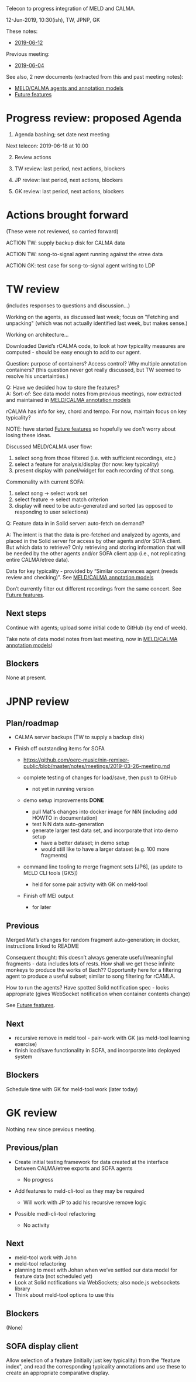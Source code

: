 Telecon to progress integration of MELD and CALMA.

12-Jun-2019, 10:30(ish), TW, JPNP, GK

These notes:
- [2019-06-12](https://github.com/oerc-music/meld-calma/blob/master/notes/planning/20190612-telecon.md)

Previous meeting:
- [2019-06-04](https://github.com/oerc-music/meld-calma/blob/master/notes/planning/20190604-meeting.md)


See also, 2 new documents (extracted from this and past meeting notes):

- [MELD/CALMA agents and annotation models](/oerc-music/meld-calma/blob/master/notes/meld-calma-agents-and-annotation-models.md)
- [Future features](/oerc-music/meld-calma/blob/master/notes/future-features.md)


# Progress review: proposed Agenda

1. Agenda bashing; set date next meeting

Next telecon: 2019-06-18 at 10:00

2. Review actions

3. TW review: last period, next actions, blockers

4. JP review: last period, next actions, blockers

5. GK review: last period, next actions, blockers


# Actions brought forward

(These were not reviewed, so carried forward)

ACTION TW: supply backup disk for CALMA data

ACTION TW: song-to-signal agent running against the etree data

ACTION GK: test case for song-to-signal agent writing to LDP


# TW review

(includes responses to questions and discussion...)

Working on the agents, as discussed last week; focus on "Fetching and unpacking" (which was not actually identified last week, but makes sense.)

Working on architecture...

Downloaded David’s rCALMA code, to look at how typicality measures are computed - should be easy enough to add to our agent.

Question: purpose of containers?  Access control?  Why multiple annotation containers? (this question never got really discussed, but TW seemed to resolve his uncertainties.)

Q: Have we decided how to store the features?  
A: Sort-of: See data model notes from previous meetings, now extracted and maintained in [MELD/CALMA annotation models](/oerc-music/meld-calma/blob/master/notes/planning/20190612-telecon.md)

rCALMA has info for key, chord and tempo.  For now, maintain focus on key typicality?

NOTE: have started [Future features](/oerc-music/meld-calma/blob/master/notes/future-features.md) so hopefully we don't worry about losing these ideas.

Discussed MELD/CALMA user flow: 

1. select song from those filtered (i.e. with sufficient recordings, etc.)
2. select a feature for analysis/display (for now: key typicality)
3. present display with panel/widget for each recording of that song.

Commonality with current SOFA:

1. select song -> select work set
2. select feature -> select match criterion
3. display will need to be auto-generated and sorted (as opposed to responding to user selections) 

Q: Feature data in in Solid server: auto-fetch on demand?

A: The intent is that the data is pre-fetched and analyzed by agents, and placed in the Solid server for access by other agents and/or SOFA client.  But which data to retrieve?  Only retrieving and storing information that will be needed by the other agents and/or SOFA client app (i.e., not replicating entire CALMA/etree data).

Data for key typicality - provided by “Similar occurrences agent (needs review and checking)”.  See [MELD/CALMA annotation models](/oerc-music/meld-calma/blob/master/notes/planning/20190612-telecon.md)

Don’t currently filter out different recordings from the same concert.  See [Future features](/oerc-music/meld-calma/blob/master/notes/future-features.md).

## Next steps

Continue with agents; upload some initial code to GitHub (by end of week).

Take note of data model notes from last meeting, now in [MELD/CALMA annotation models](/oerc-music/meld-calma/blob/master/notes/planning/20190612-telecon.md))

## Blockers

None at present.


# JPNP review

## Plan/roadmap

- CALMA server backups (TW to supply a backup disk)

- Finish off outstanding items for SOFA 
    - https://github.com/oerc-music/nin-remixer-public/blob/master/notes/meetings/2019-03-26-meeting.md

    - complete testing of changes for load/save, then push to GitHub
        - not yet in running version

    - demo setup improvements **DONE**
        - pull Mat's changes into docker image for NiN (including add HOWTO in documentation)
        - test NiN data auto-generation
        - generate larger test data set, and incorporate that into demo setup
            - have a better dataset; in demo setup
            - would still like to have a larger dataset (e.g. 100 more fragments)

    - command line tooling to merge fragment sets [JP6], (as update to MELD CLI tools [GK5])
        - held for some pair activity with GK on meld-tool

    - Finish off MEI output
        - for later

## Previous

Merged Mat’s changes for random fragment auto-generation; in docker, instructions linked to README

Consequent thought: this doesn’t always generate useful/meaningful fragments - data includes lots of rests.  How shall we get these infinite monkeys to produce the works of Bach??  Opportunity here for a filtering agent to produce a useful subset; similar to song filtering for rCAMLA.

How to run the agents?  Have spotted Solid notification spec - looks appropriate (gives WebSocket notification when container contents change)

See [Future features](/oerc-music/meld-calma/blob/master/notes/future-features.md).


## Next

- recursive remove in meld tool - pair-work with GK (as meld-tool learning exercise)
- finish load/save functionality in SOFA, and incorporate into deployed system


## Blockers

Schedule time with GK for meld-tool work (later today)


# GK review

Nothing new since previous meeting.

## Previous/plan

- Create initial testing framework for data created at the interface between CALMA/etree exports and SOFA agents
    - No progress

- Add features to meld-cli-tool as they may be required
    - Will work with JP to add his recursive remove logic

- Possible medl-cli-tool refactoring
    - No activity

## Next

- meld-tool work with John
- meld-tool refactoring 
- planning to meet with Johan when we’ve settled our data model for feature data (not scheduled yet)
- Look at Solid notifications via WebSockets; also node.js websockets library
- Think about meld-tool options to use this

## Blockers

(None)


## SOFA display client

Allow selection of a feature (initially just key typicality) from the "feature index", and read the corresponding typicality annotations and use these to create an appropriate comparative display.










